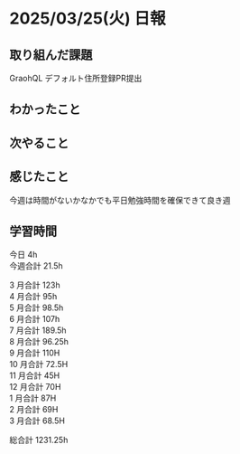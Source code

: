 # 2025/03/25(火) 日報

## 取り組んだ課題
GraohQL デフォルト住所登録PR提出

## わかったこと

## 次やること

## 感じたこと
今週は時間がないかなかでも平日勉強時間を確保できて良き週


## 学習時間

今日 4h
<br />
今週合計 21.5h
<br />

3 月合計 123h
<br />
4 月合計 95h
<br />
5 月合計 98.5h
<br />
6 月合計 107h
<br />
7 月合計 189.5h
<br />
8 月合計 96.25h
<br />
9 月合計 110H
<br />
10 月合計 72.5H
<br />
11 月合計 45H
<br />
12 月合計 70H
<br />
1 月合計 87H
<br />
2 月合計 69H
<br />
3 月合計 68.5H

総合計 1231.25h
